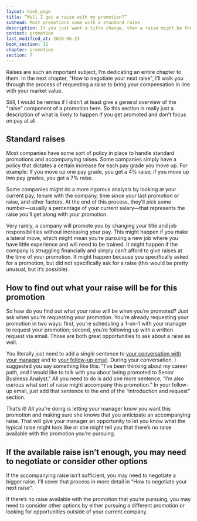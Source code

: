 ```yaml
---
layout: book_page
title: “Will I get a raise with my promotion?”
subhead: Most promotions come with a standard raise
description: If you just want a title change, then a raise might be the icing on top. But if you want a big raise with your promotion, you may need to specifically pursue it.
context: promotion
last_modified_at: 2016-06-23
book_section: 11
chapter: promotion
section: 7
---
```

Raises are such an important subject, I’m dedicating an entire chapter to them. In the next chapter, "How to negotiate your next raise", I’ll walk you through the process of requesting a raise to bring your compensation in line with your market value.

Still, I would be remiss if I didn’t at least give a general overview of the "raise" component of a promotion here. So this section is really just a description of what is likely to happen if you get promoted and don’t focus on pay at all.

## Standard raises

Most companies have some sort of policy in place to handle standard promotions and accompanying raises. Some companies simply have a policy that dictates a certain increase for each pay grade you move up. For example: If you move up one pay grade, you get a 4% raise; if you move up two pay grades, you get a 7% raise.

Some companies might do a more rigorous analysis by looking at your current pay, tenure with the company, time since your last promotion or raise, and other factors. At the end of this process, they’ll pick some number—usually a percentage of your current salary—that represents the raise you’ll get along with your promotion.

Very rarely, a company will promote you by changing your title and job responsibilities without increasing your pay. This might happen if you make a lateral move, which might mean you’re pursuing a new job where you have little experience and will need to be trained. It might happen if the company is struggling financially and simply can’t afford to give raises at the time of your promotion. It might happen because you specifically asked for a promotion, but did not specifically ask for a raise (this would be pretty unusual, but it’s possible).

## How to find out what your raise will be for this promotion

So how do you find out what your raise will be when you’re promoted? Just ask when you’re requesting your promotion. You’re already requesting your promotion in two ways: first, you’re scheduling a 1-on-1 with your manager to request your promotion; second, you’re following up with a written request via email. Those are both great opportunities to ask about a raise as well.

You literally just need to add a single sentence to [your conversation with your manager](/book/promotion/ask-for-a-promotion-in-person-first/) and to [your follow-up email](/book/promotion/promotion-email-template/). During your conversation, I suggested you say something like this: "I’ve been thinking about my career path, and I would like to talk with you about being promoted to Senior Business Analyst." All you need to do is add one more sentence, “I’m also curious what sort of raise might accompany this promotion.” In your follow-up email, just add that sentence to the end of the “introduction and request” section.

That’s it! All you’re doing is letting your manager know you want this promotion and making sure she knows that you anticipate an accompanying raise. That will give your manager an opportunity to let you know what the typical raise might look like or she might tell you that there’s no raise available with the promotion you're pursuing.

## If the available raise isn’t enough, you may need to negotiate or consider other options

If the accompanying raise isn’t sufficient, you may need to negotiate a bigger raise. I’ll cover that process in more detail in “How to negotiate your next raise”.

If there’s no raise available with the promotion that you’re pursuing, you may need to consider other options by either pursuing a different promotion or looking for opportunities outside of your current company.